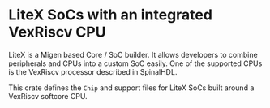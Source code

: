 LiteX SoCs with an integrated VexRiscv CPU
==========================================

LiteX is a Migen based Core / SoC builder. It allows developers to
combine peripherals and CPUs into a custom SoC easily. One of the
supported CPUs is the VexRiscv processor described in SpinalHDL.

This crate defines the `Chip` and support files for LiteX SoCs built
around a VexRiscv softcore CPU.
